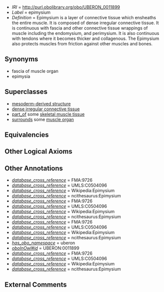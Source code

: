  * *IRI* = http://purl.obolibrary.org/obo/UBERON_0011899
 * *Label* = epimysium
 * *Definition* = Epimysium is a layer of connective tissue which ensheaths the entire muscle. It is composed of dense irregular connective tissue. It is continuous with fascia and other connective tissue wrappings of muscle including the endomysium, and perimysium. It is also continuous with tendons where it becomes thicker and collagenous. The Epimysium also protects muscles from friction against other muscles and bones.

## Synonyms

 * fascia of muscle organ
 * epimysia

## Superclasses

 * [mesoderm-derived structure](../../UBERON/20/UBERON_0004120.md)
 * [dense irregular connective tissue](../../UBERON/22/UBERON_0011822.md)
 * [part_of](../../BFO/50/BFO_0000050.md) some [skeletal muscle tissue](../../UBERON/34/UBERON_0001134.md)
 * [surrounds](../../RO/21/RO_0002221.md) some [muscle organ](../../UBERON/30/UBERON_0001630.md)

## Equivalencies


## Other Logical Axioms


## Other Annotations

 * *[database_cross_reference](../../ef/oboInOwl#hasDbXref.md)* = FMA:9726
 * *[database_cross_reference](../../ef/oboInOwl#hasDbXref.md)* = UMLS:C0504096
 * *[database_cross_reference](../../ef/oboInOwl#hasDbXref.md)* = Wikipedia:Epimysium
 * *[database_cross_reference](../../ef/oboInOwl#hasDbXref.md)* = ncithesaurus:Epimysium
 * *[database_cross_reference](../../ef/oboInOwl#hasDbXref.md)* = FMA:9726
 * *[database_cross_reference](../../ef/oboInOwl#hasDbXref.md)* = UMLS:C0504096
 * *[database_cross_reference](../../ef/oboInOwl#hasDbXref.md)* = Wikipedia:Epimysium
 * *[database_cross_reference](../../ef/oboInOwl#hasDbXref.md)* = ncithesaurus:Epimysium
 * *[database_cross_reference](../../ef/oboInOwl#hasDbXref.md)* = FMA:9726
 * *[database_cross_reference](../../ef/oboInOwl#hasDbXref.md)* = UMLS:C0504096
 * *[database_cross_reference](../../ef/oboInOwl#hasDbXref.md)* = Wikipedia:Epimysium
 * *[database_cross_reference](../../ef/oboInOwl#hasDbXref.md)* = ncithesaurus:Epimysium
 * *[has_obo_namespace](../../ce/oboInOwl#hasOBONamespace.md)* = uberon
 * *[oboInOwl#id](../../id/oboInOwl#id.md)* = UBERON:0011899
 * *[database_cross_reference](../../ef/oboInOwl#hasDbXref.md)* = FMA:9726
 * *[database_cross_reference](../../ef/oboInOwl#hasDbXref.md)* = UMLS:C0504096
 * *[database_cross_reference](../../ef/oboInOwl#hasDbXref.md)* = Wikipedia:Epimysium
 * *[database_cross_reference](../../ef/oboInOwl#hasDbXref.md)* = ncithesaurus:Epimysium

## External Comments

